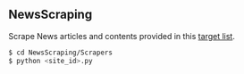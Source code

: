 ## NewsScraping
Scrape News articles and contents provided in this [target list](https://docs.google.com/spreadsheets/d/1p72Dy1NcfdA4_FKk8nbNc_0P-ft7NWoo2ge4j07eRxE/edit#gid=0).


```sh
$ cd NewsScraping/Scrapers
$ python <site_id>.py
```
